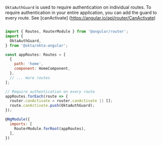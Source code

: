 `OktaAuthGuard` is used to require authentication on individual routes. To require authentication in your entire application, you can add the guard to every route. See [canActivate] (https://angular.io/api/router/CanActivate)

```javascript

import { Routes, RouterModule } from '@angular/router';
import {
  OktaAuthGuard,
} from '@okta/okta-angular';

const appRoutes: Routes = [
  {
    path: 'home',
    component: HomeComponent,
  },
  // ... more routes
];

// Require authentication on every route
appRoutes.forEach(route => {
  router.canActivate = router.canActivate || [];
  route.canActivate.push(OktaAuthGuard);
});

@NgModule({
  imports: [
    RouterModule.forRoot(appRoutes),
  ],
})

```